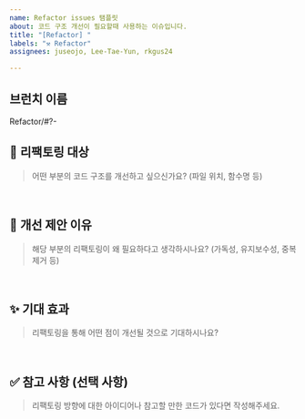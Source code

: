 ```yaml
---
name: Refactor issues 탬플릿
about: 코드 구조 개선이 필요할때 사용하는 이슈입니다.
title: "[Refactor] "
labels: "⚒️ Refactor"
assignees: juseojo, Lee-Tae-Yun, rkgus24

---
```


## 브런치 이름
Refactor/#?-

## 🎯 리팩토링 대상
> 어떤 부분의 코드 구조를 개선하고 싶으신가요? (파일 위치, 함수명 등)

<br>

## 🤔 개선 제안 이유
> 해당 부분의 리팩토링이 왜 필요하다고 생각하시나요? (가독성, 유지보수성, 중복 제거 등)

<br>

## ✨ 기대 효과
> 리팩토링을 통해 어떤 점이 개선될 것으로 기대하시나요?

<br>

## ✅ 참고 사항 (선택 사항)
> 리팩토링 방향에 대한 아이디어나 참고할 만한 코드가 있다면 작성해주세요.
